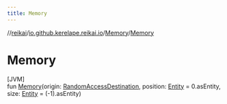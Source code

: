 ```yaml
---
title: Memory
---
```

//[reikai](../../../index.html)/[io.github.kerelape.reikai.io](../index.html)/[Memory](index.html)/[Memory](-memory.html)



# Memory



[JVM]\
fun [Memory](-memory.html)(origin: [RandomAccessDestination](../-random-access-destination/index.html), position: [Entity](../../io.github.kerelape.reikai.core/-entity/index.html) = 0.asEntity, size: [Entity](../../io.github.kerelape.reikai.core/-entity/index.html) = (-1).asEntity)




